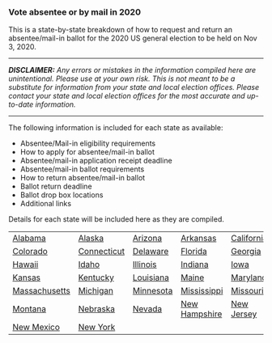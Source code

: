 ### Vote absentee or by mail in 2020

This is a state-by-state breakdown of how to request and return an absentee/mail-in ballot for the 2020 US general election to be held on Nov 3, 2020.

---
**_DISCLAIMER:_**
_Any errors or mistakes in the information compiled here are unintentional. Please use at your own risk. This is not meant to be a substitute for information from your state and local election offices. Please contact your state and local election offices for the most accurate and up-to-date information._

---


The following information is included for each state as available:
* Absentee/Mail-in eligibility requirements
* How to apply for absentee/mail-in ballot
* Absentee/mail-in application receipt deadline
* Absentee/mail-in ballot requirements
* How to return absentee/mail-in ballot
* Ballot return deadline
* Ballot drop box locations
* Additional links

Details for each state will be included here as they are compiled.


| | | | | |
| --- | --- | --- | --- | --- |
| [Alabama](alabama.md) | [Alaska](alaska.md) | [Arizona](arizona.md) | [Arkansas](arkansas.md) | [California](california.md) | 
| [Colorado](colorado.md) | [Connecticut](connecticut.md)| [Delaware](delaware.md)|   [Florida](florida.md) | [Georgia](georgia.md) | 
| [Hawaii](hawaii.md) | [Idaho](idaho.md)| [Illinois](illinois.md) | [Indiana](indiana.md) | [Iowa](iowa.md) | 
| [Kansas](kansas.md) | [Kentucky](kentucky.md) | [Louisiana](louisiana.md) | [Maine](maine.md) | [Maryland](maryland.md) | 
| [Massachusetts](massachusetts.md) | [Michigan](michigan.md) | [Minnesota](minnesota.md) | [Mississippi](mississippi.md) | [Missouri](missouri.md) | 
| [Montana](montana.md) | [Nebraska](nebraska.md) | [Nevada](nevada.md) | [New Hampshire](newhampshire.md) | [New Jersey](newjersey.md) |
| [New Mexico](newmexico.md) | [New York](newyork.md) | | | |
